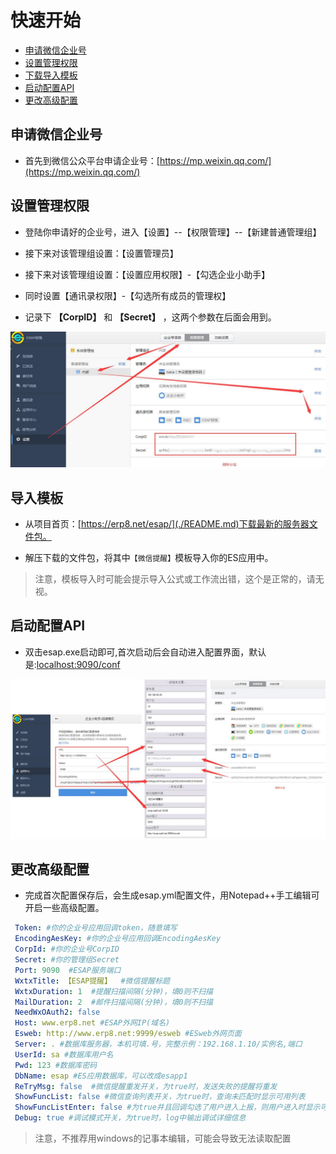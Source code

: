 # 快速开始

* [申请微信企业号](#申请微信企业号)
* [设置管理权限](#设置管理权限)
* [下载导入模板](#下载导入模板)
* [启动配置API](#启动配置API)
* [更改高级配置](#更改高级配置)

## 申请微信企业号
* 首先到微信公众平台申请企业号：[https://mp.weixin.qq.com/](https://mp.weixin.qq.com/)

## 设置管理权限
* 登陆你申请好的企业号，进入【设置】--【权限管理】--【新建普通管理组】

* 接下来对该管理组设置：【设置管理员】

* 接下来对该管理组设置：【设置应用权限】-【勾选企业小助手】

* 同时设置【通讯录权限】-【勾选所有成员的管理权】

* 记录下 **【CorpID】** 和 **【Secret】** ，这两个参数在后面会用到。

![](./img/7.1.jpg)

## 导入模板
* 从项目首页：[https://erp8.net/esap/](./README.md)下载最新的服务器文件包。

* 解压下载的文件包，将其中`【微信提醒】`模板导入你的ES应用中。

> 注意，模板导入时可能会提示导入公式或工作流出错，这个是正常的，请无视。

## 启动配置API
* 双击esap.exe启动即可,首次启动后会自动进入配置界面，默认是:[localhost:9090/conf](https://localhost:9090/conf)

![](./img/7.14.jpg)

## 更改高级配置

* 完成首次配置保存后，会生成esap.yml配置文件，用Notepad++手工编辑可开启一些高级配置。

```yaml
 Token: #你的企业号应用回调token，随意填写
 EncodingAesKey: #你的企业号应用回调EncodingAesKey
 CorpId: #你的企业号CorpID 
 Secret: #你的管理组Secret
 Port: 9090  #ESAP服务端口
 WxtxTitle: 【ESAP提醒】  #微信提醒标题
 WxtxDuration: 1  #提醒扫描间隔(分钟)，填0则不扫描
 MailDuration: 2  #邮件扫描间隔(分钟)，填0则不扫描
 NeedWxOAuth2: false
 Host: www.erp8.net #ESAP外网IP(域名)
 Esweb: http://www.erp8.net:9999/esweb #ESweb外网页面
 Server: . #数据库服务器，本机可填.号，完整示例：192.168.1.10/实例名,端口
 UserId: sa #数据库用户名
 Pwd: 123 #数据库密码
 DbName: esap #ES应用数据库，可以改成esapp1
 ReTryMsg: false  #微信提醒重发开关，为true时，发送失败的提醒将重发
 ShowFuncList: false #微信查询列表开关，为true时，查询未匹配时显示可用列表
 ShowFuncListEnter: false #为true并且回调勾选了用户进入上报，则用户进入时显示可用列表
 Debug: true #调试模式开关，为true时，log中输出调试详细信息
```

> 注意，不推荐用windows的记事本编辑，可能会导致无法读取配置
